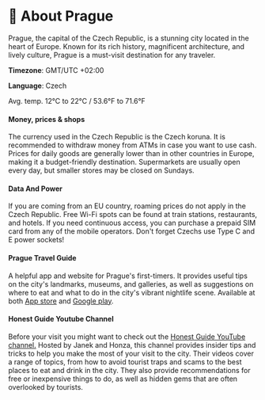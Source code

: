 # 🏰 About Prague

Prague, the capital of the Czech Republic, is a stunning city located in the heart of Europe. Known for its rich history, magnificent architecture, and lively culture, Prague is a must-visit destination for any traveler.

**Timezone**: GMT/UTC +02:00

**Language**: Czech

Avg. temp. 12°C to 22°C  /  53.6°F to 71.6°F

#### Money, prices & shops

The currency used in the Czech Republic is the Czech koruna. It is recommended to withdraw money from ATMs in case you want to use cash. Prices for daily goods are generally lower than in other countries in Europe, making it a budget-friendly destination. Supermarkets are usually open every day, but smaller stores may be closed on Sundays.

#### Data And Power

If you are coming from an EU country, roaming prices do not apply in the Czech Republic. Free Wi-Fi spots can be found at train stations, restaurants, and hotels. If you need continuous access, you can purchase a prepaid SIM card from any of the mobile operators. Don't forget Czechs use Type C and E power sockets!

#### Prague Travel Guide

A helpful app and website for Prague's first-timers. It provides useful tips on the city's landmarks, museums, and galleries, as well as suggestions on where to eat and what to do in the city's vibrant nightlife scene. Available at both [App store](https://apps.apple.com/us/app/prague-travel-guide/id354842135) and [Google play](https://play.google.com/store/apps/details?id=com.ulmon.android.playprague\&hl=en).

#### Honest Guide Youtube Channel

Before your visit you might want to check out the [Honest Guide YouTube channel.](https://www.youtube.com/@HONESTGUIDE) Hosted by Janek and Honza, this channel provides insider tips and tricks to help you make the most of your visit to the city. Their videos cover a range of topics, from how to avoid tourist traps and scams to the best places to eat and drink in the city. They also provide recommendations for free or inexpensive things to do, as well as hidden gems that are often overlooked by tourists.
